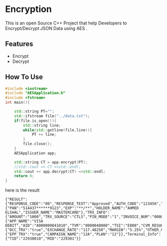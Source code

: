 # Encryption

This is an open Source C++ Project that help Developers to Encrypt/Decrypt JSON Data using AES .

## Features
* Encrypt
* Decrypt


## How To Use


```C++
#include <iostream>
#include "AESApplication.h"
#include <fstream>
int main(){

    std::string PT="";
    std::ifstream file("../data.txt");
    if(file.is_open()){
        std::string line;
        while(std::getline(file,line)){
            PT += line;
        }
        file.close();
    }
    AESApplication app;

    std::string CT = app.encrypt(PT);
    //std::cout << CT <<std::endl;
    std::cout << app.decrypt(CT) <<std::endl;
    return 0;
}
```

here is the result
``` text
{"RESULT":{"RESPONSE_CODE":"00","RESPONSE_TEXT":"Approved","AUTH_CODE":"123456","RRN":"123456789012"},"CARD_INFO":{"PAN":"514437******9123","EXP":"**/**","HOLDER_NAME":"AHMED ELSHAL","ISSUER_NAME":"MASTERCARD"},"TRX_INFO":{"AMOUNT":"1000","TRX_SOURCE":"CTLS","PIN_MODE":"1","INVOICE_NUM":"000001","STAN":"000001","BATCH_NUM":"000001","EMV_INFO":{"APP_NAME":"VISA DEBIT","AID":"A000000041010","TVR":"0000048000","TSI":"E800","CVM_RESULT":"420300"},"DCC":{"DCC_TRX":"true","EXCHANGE_RATE":"117.48250","MARGIN":"5.25%","OTHER_CODE":"0840","OTHER_SYMBOLE":"USD","OTHER_AMOUNT":"10"},"EPP":{"EPP_TRX":"true","CAMPAIGN_NAME":"12A","PLAN":"12"}},"Terminal_Info":{"TID":"22930010","MID":"229301"}}
```